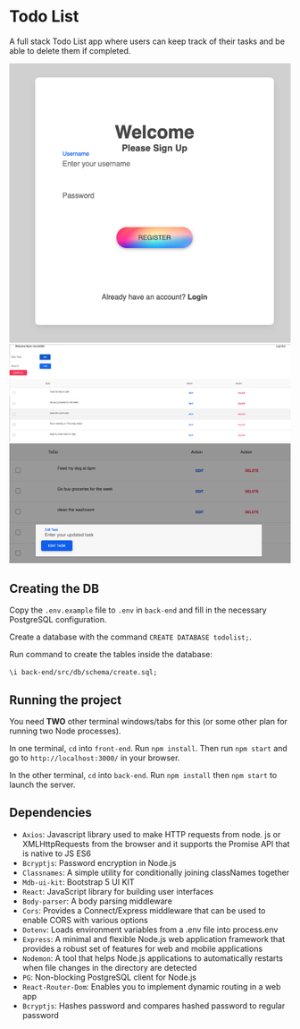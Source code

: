 # Todo List

A full stack Todo List app where users can keep track of their tasks and be able to delete them if completed.

![Registration](https://github.com/Cloud9NB/ToDo-List/blob/main/front-end/public/docs/screenshots/registration.png?raw=true)
![Todo Form](https://github.com/Cloud9NB/ToDo-List/blob/main/front-end/public/docs/screenshots/main-page.png?raw=true)
![Edit Form](https://github.com/Cloud9NB/ToDo-List/blob/main/front-end/public/docs/screenshots/edit-form.png?raw=true)

## Creating the DB

Copy the `.env.example` file to `.env` in `back-end` and fill in the necessary PostgreSQL configuration.

Create a database with the command `CREATE DATABASE todolist;`.

Run command to create the tables inside the database:

`\i back-end/src/db/schema/create.sql;`

## Running the project

You need **TWO** other terminal windows/tabs for this (or some other plan for running two Node processes).

In one terminal, `cd` into `front-end`. Run `npm install`. Then run `npm start` and go to `http://localhost:3000/` in your browser.

In the other terminal, `cd` into `back-end`. Run `npm install` then `npm start` to launch the server.

## Dependencies

- `Axios`: Javascript library used to make HTTP requests from node. js or XMLHttpRequests from the browser and it supports the Promise API that is native to JS ES6
- `Bcryptjs`: Password encryption in Node.js
- `Classnames`: A simple utility for conditionally joining classNames together
- `Mdb-ui-kit`: Bootstrap 5 UI KIT
- `React`: JavaScript library for building user interfaces
- `Body-parser`: A body parsing middleware
- `Cors`: Provides a Connect/Express middleware that can be used to enable CORS with various options
- `Dotenv`: Loads environment variables from a .env file into process.env
- `Express`: A minimal and flexible Node.js web application framework that provides a robust set of features for web and mobile applications
- `Nodemon`: A tool that helps Node.js applications to automatically restarts when file changes in the directory are detected
- `PG`: Non-blocking PostgreSQL client for Node.js
- `React-Router-Dom`: Enables you to implement dynamic routing in a web app
- `Bcryptjs`: Hashes password and compares hashed password to regular password
